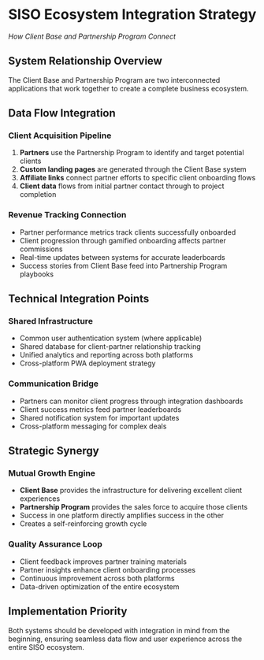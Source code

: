 # SISO Ecosystem Integration Strategy
*How Client Base and Partnership Program Connect*

## System Relationship Overview
The Client Base and Partnership Program are two interconnected applications that work together to create a complete business ecosystem.

## Data Flow Integration

### Client Acquisition Pipeline
1. **Partners** use the Partnership Program to identify and target potential clients
2. **Custom landing pages** are generated through the Client Base system
3. **Affiliate links** connect partner efforts to specific client onboarding flows
4. **Client data** flows from initial partner contact through to project completion

### Revenue Tracking Connection
- Partner performance metrics track clients successfully onboarded
- Client progression through gamified onboarding affects partner commissions
- Real-time updates between systems for accurate leaderboards
- Success stories from Client Base feed into Partnership Program playbooks

## Technical Integration Points

### Shared Infrastructure
- Common user authentication system (where applicable)
- Shared database for client-partner relationship tracking
- Unified analytics and reporting across both platforms
- Cross-platform PWA deployment strategy

### Communication Bridge
- Partners can monitor client progress through integration dashboards
- Client success metrics feed partner leaderboards
- Shared notification system for important updates
- Cross-platform messaging for complex deals

## Strategic Synergy

### Mutual Growth Engine
- **Client Base** provides the infrastructure for delivering excellent client experiences
- **Partnership Program** provides the sales force to acquire those clients
- Success in one platform directly amplifies success in the other
- Creates a self-reinforcing growth cycle

### Quality Assurance Loop
- Client feedback improves partner training materials
- Partner insights enhance client onboarding processes
- Continuous improvement across both platforms
- Data-driven optimization of the entire ecosystem

## Implementation Priority
Both systems should be developed with integration in mind from the beginning, ensuring seamless data flow and user experience across the entire SISO ecosystem.